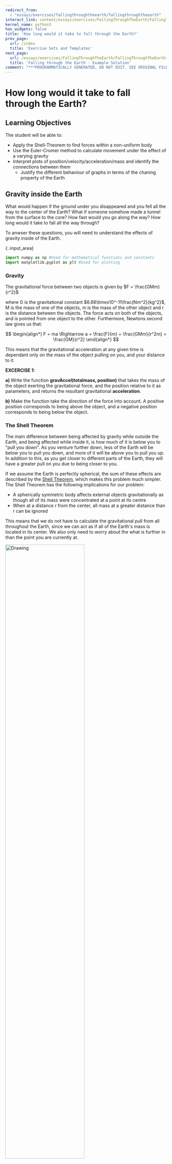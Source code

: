```yaml
---
redirect_from:
  - "essays/exercises/fallingthroughtheearth/fallingthroughtheearth"
interact_link: content/essays/exercises/FallingThroughTheEarth/FallingThroughTheEarth.ipynb
kernel_name: python3
has_widgets: false
title: 'How long would it take to fall through the Earth?'
prev_page:
  url: /index
  title: 'Exercise Sets and Templates'
next_page:
  url: /essays/exercises/FallingThroughTheEarth/FallingThroughTheEarth-Solution
  title: 'Falling through the Earth - Example Solution'
comment: "***PROGRAMMATICALLY GENERATED, DO NOT EDIT. SEE ORIGINAL FILES IN /content***"
---
```


# How long would it take to fall through the Earth?

## Learning Objectives

The student will be able to:
- Apply the Shell-Theorem to find forces within a non-uniform body
- Use the Euler-Cromer method to calculate movement under the effect of a varying gravity
- Interpret plots of position/velocity/acceleration/mass and identify the connections between them
    - Justify the different behaviour of graphs in terms of the chaning property of the Earth

## Gravity inside the Earth

What would happen if the ground under you disappeared and you fell all the way to the center of the Earth? What if someone somehow made a tunnel from the surface to the core? How fast would you go along the way? How long would it take to fall all the way through?

To anwser these questions, you will need to understand the effects of gravity inside of the Earth.



{:.input_area}
```python
import numpy as np #Used for mathematical functions and constants
import matplotlib.pyplot as plt #Used for plotting
```


### Gravity

The gravitational force between two objects is given by $F = \frac{GMm}{r^2}$

where G is the gravitational constant $6.68\times10^-11\frac{Nm^2}{kg^2}$, M is the mass of one of the objects, m is the mass of the other object and r is the distance between the objects. The force acts on both of the objects, and is pointed from one object to the other. Furthermore, Newtons second law gives us that:

$$
\begin{align*}
F = ma \Rightarrow a = \frac{F}{m} = \frac{GMm}{r^2m} = \frac{GM}{r^2}
\end{align*}
$$

This means that the gravitational acceleration at any given time is dependant only on the mass of the object pulling on you, and your distance to it.

**EXCERCISE 1:**

**a)**
Write the function **gravAccel(totalmass, position)** that takes the mass of the object exerting the gravitational force, and the position relative to it as parameters, and returns the resultant gravitational **acceleration**.

**b)**
Make the function take the direction of the force into account. A positive position corresponds to being above the object, and a negative position corresponds to being below the object.

### The Shell Theorem

The main difference between being affected by gravity while outside the Earth, and being affected while inside it, is how much of it is below you to "pull you down". As you venture further down, less of the Earth will be below you to pull you down, and more of it will be above you to pull you up. In addition to this, as you get closer to different parts of the Earth, they will have a greater pull on you due to being closer to you.

If we assume the Earth is perfectly spherical, the sum of these effects are described by the [Shell Theorem](http://hyperphysics.phy-astr.gsu.edu/hbase/Mechanics/sphshell2.html), which makes this problem much simpler. The Shell Theorem has the following implications for our problem:

- A spherically symmetric body affects external objects gravitationally as though all of its mass were concentrated at a point at its centre
- When at a distance r from the center, all mass at a greater distance than r can be ignored

This means that we do not have to calculate the gravitational pull from all throughout the Earth, since we can act as if all of the Earth's mass is located in its center. We also only need to worry about the what is further in than the point you are currently at.

<img src="https://raw.githubusercontent.com/KarlHenrik/Jupyter-Book-Showroom/master/content/features/activities/FallingThroughTheEarth/ShellTheorem.jpg" alt="Drawing" style="width: 70%;"/>

## Falling through a uniform Earth

To start with, assume that the Earth has a constant density (a uniform Earth). This will make the problem easier to solve, and will make for a good foundation for later, when you will look at falling through a non-uniform Earth.

### Finding gravitational acceleration inside of a uniform Earth

**EXERCISE 2:**

Find the Earth's total mass and radius online, and use this to calculate the density of a uniform Earth.

**EXERCISE 3:**

Using the density you found in the previous exercise, write the function **sphereMass(distance)** that takes the distance from the center of the Earth as an argument, and returns the mass of a sphere with that distance as radius, and with the same density as the uniform Earth. *(This sphere will be the equivelant of the red area in the figure above.)*

**EXERCISE 4:**

Using the **gravAccel** function, the **sphereMass** function, and the implications of the Shell Theorem, write the function **uniformGravityAccel(position)** that calculates the gravitational acceleration at any position relative to the center of a uniform Earth.

## Calculating the fall through a uniform Earth

To calculate the movement through a uniform Earth, you will need to define some paramaters and some lists or arrays to save your results in. Then you will need to use the Euler-Cromer method to calculate the movement step by step.

A quick refresher on the structure of the Euler-Cromer method:

    for i in range(n-1):
        acceleration[i] = function(arguments)
        velocity[i+1] = velocity[i] + acceleration[i] * dt
        position[i+1] = position[i] + velocity[i+1] * dt

## The Euler-Cromer loop

**EXERCISE 5:**

**a)**
Define the lists or arrays that will hold the positions, velocities and accelerations at any given time during the fall. Use a time step of 1 second, and 5000 iterations in your loop.

**b)**
Make the starting distance from the center equal to the radius of the Earth, and make the starting velocity 0 m/s.

**c)**
Define a list or array that holds all of the different times.

**EXERCISE 6:**

Do the Euler-Cromer calculation of a fall through a uniform Earth with the initial conditions from exercise 5, and an acceleration given by the **uniformGravityAccel** function.

**EXERCISE 7:**

Plot your results from exercise 6 (position, velocity and acceleration as a function of time).

**EXERCISE 8:**

**a)**
Find the time it takes to fall through the uniform Earth.

**b)**
Find the maximum velocity along the way.

**c)**
Comment on the results. Why do the graphs look the way they do? And specifically:
- Why are the plots for position and acceleration so similar? (look at acceleration as a function of position, and the properties of the derivative of sine waves)

## Falling through a non-uniform Earth

So far you have looked at a fall through a uniform Earth, but the Earth is not uniform. The core, mantle and crust have very different densities, which changes the gravity during the fall and thus the nature of the fall significantly.

This figure shows how the different layers and densities of the Earth fit together.

<img src="https://raw.githubusercontent.com/KarlHenrik/Jupyter-Book-Showroom/master/content/features/activities/FallingThroughTheEarth/RadialDensityPREM.jpg" alt="Drawing" style="width: 50%;"/>

*(taken from <a href="https://en.wikipedia.org/wiki/Structure_of_the_Earth">en.wikipedia.org/wiki/Structure_of_the_Earth</a>)*

### Implementing the  variable density of the Earth

The Preliminary Reference Earth Model is a model which gives us the density of the Earth at different distances from the center. 

The data can be found here: http://ds.iris.edu/ds/products/emc-prem/ at "Model Download". I use the file "PREM_ANISOTROPIC".

**Make sure that you have the "PREM_ANISOTROPIC.txt" file in the same folder as the notebook file, or this won't work!**

Let us read the data and store them in arrays.



{:.input_area}
```python
radiusData = np.zeros(97)
densityData = np.zeros(97)
i = 0

#The file has 97 lines starting with "[Radius] [Density]" that are read like this
infile = open("PREM_ANISOTROPIC.txt","r")
lines = infile.readlines()
for line in lines[3:]: #The data starts at line 3.
    numbers = line.split()
    radiusData[i] = float(numbers[0])
    densityData[i] = float(numbers[1])
    i += 1
infile.close()

plt.plot(radiusData/(10**6), densityData)
plt.title("Density of the Earth as a function of distance from the center")
plt.xlabel("Distance from center [m * 10^6]")
plt.ylabel("Density [kg/m^3]")
plt.show()
```



{:.output .output_png}
![png](../../images/essays/exercises/FallingThroughTheEarth/FallingThroughTheEarth_30_0.png)



### Mass at different heights

Next you need the total mass further in than a given distance. By working our way from the center we can add one and one "shell" to find the total mass at different distances from the center. We have to find the total mass by adding these shells due to the relatively rough resolution of our density data.

![title](https://raw.githubusercontent.com/KarlHenrik/Jupyter-Book-Showroom/master/content/features/activities/FallingThroughTheEarth/EarthShells.jpg)

Note that we use the same density for the inner and outer sphere to calculate the mass of the shell. The density we use for the spheres is the average of the Earth's density at the outer and inner radius of the shell. So that:

$$ M_{shell} = M_{outer} - M_{inner} = \frac{4}{3}\pi r_{outer}^3 Density - \frac{4}{3}\pi r_{inner}^3 Density $$



{:.input_area}
```python
massData = np.zeros(97)

for i in range(1,len(radiusData)):
    shellDensity = (densityData[i-1]+densityData[i])/2 #The average of the density at the outer and inner radius
    #Finding the mass of the shells corresponding to every data point
    shellMass = 4/3*np.pi*radiusData[i]**3*shellDensity - 4/3*np.pi*radiusData[i-1]**3*shellDensity
    #Adding the next total mass to the list, adding the mass of the current shell with the previous total mass
    massData[i] = shellMass + massData[i-1]
```


The datapoints for density have now been turned into datapoints for total mass.

**EXERCISE 9:**
Remove the "#" from the code below to see how the old model for the total mass at different distances from the center compares to the new one from the data. Comment on the result.



{:.input_area}
```python
#plt.plot(radiusData/(10**6), [sphereMass(r)/(10**24) for r in radiusData])
plt.plot(radiusData/(10**6), massData/(10**24), "ro", markersize = 1)
plt.title("Total mass of the Earth at different distances from the center")
plt.xlabel("Distance from center [m * 10^6]")
plt.ylabel("Mass so far [kg * 10^24]")
plt.show()
```



{:.output .output_png}
![png](../../images/essays/exercises/FallingThroughTheEarth/FallingThroughTheEarth_37_0.png)



The next step is to turn the datapoints into datapoints for the gravitational acceleration.



{:.input_area}
```python
G = 6.674 * 10**(-11) #The gravitational constant
accelData = np.zeros(97)

for i in range(1,len(radiusData)):
    accelData[i] = G*massData[i]/(radiusData[i]**2)
```


The next step is to go from datapoints at discrete distances from the center, to a general function that gives the mass between the datapoints. This can be acheived by using the polyfit function. This function finds the polynomial of the given degree that best approximates the datapoints given.



{:.input_area}
```python
import numpy.polynomial.polynomial as poly #Used later for finding a polynomial that approximates the data

turn = np.argmax(accelData) #The spike in the acceleration graph
deg = 3
coefs1 = poly.polyfit(radiusData[:turn], accelData[:turn], deg) #Polynomial for the points further in than the "spike"
coefs2 = poly.polyfit(radiusData[turn:], accelData[turn:], deg) #Polynomial for the points further out than the "spike"

earthRadius = radiusData[-1]
earthMass = massData[-1]
def realGravityAccel(pos):
    dist = abs(pos) #The absolute value of the distance
    direc = -np.sign(pos) #The direction of gravity. It is opposite of our the sign of our position

    if dist > earthRadius: #If we are outside the Earth
        return(direc*G*earthMass/pos**2) #Normal formula for acceleration using the mass of the entire Earth

    elif dist < radiusData[turn]: #If we are further in than the "spike"
        sum = 0
        for i in range(deg+1): #a0 + a1*r + a2*r**2 + a3*r**3
            sum += coefs1[i]*dist**(i)
        return(direc*sum)
    
    else: #Function 2 for distances further out than the "spike"
        sum = 0
        for i in range(deg+1):
            sum += coefs2[i]*dist**(i)
        return(direc*sum)
```


Here is a plot of the new function for gravity, together with the datapoints that made it.



{:.input_area}
```python
plt.plot(radiusData/(10**6), [realGravityAccel(r) for r in radiusData])
plt.plot(radiusData/(10**6), -accelData, "ro", markersize=1)

plt.title("Accelerations at different distances from the center")
plt.xlabel("Distance from center [m * 10^6]")
plt.ylabel("Gravitational acceleration [m/s^2]")
plt.show()
```



{:.output .output_png}
![png](../../images/essays/exercises/FallingThroughTheEarth/FallingThroughTheEarth_43_0.png)



The red dots are the 97 discrete gravitational acceleration found using the datapoints from the PREM model. The blue line is a fourth degree polynomial that approximates these disctete points. The function **realGravityAccel** made the blue line, and is the function you will use later, instead of the **uniGravityAccel** function.

As you start falling, from the right of the graph, the acceleration will first stay nearly constant before increasing slightly until about 3000km. This is because, as you gets closer to the more dense inner parts of the Earth, the gravitational pull from them will increase. Since the outer layers are so much less dense than the mantle or core, you don't "lose" much gravitational pull compared to the pull you gain from being closer to the denser parts. When you are at around 3000 km, gravity starts weakening. This happens because the amount of mass pulling you down is starting to reduce fast.

## Calculating the fall through a non-uniform Earth

To calculate the movement through a non-uniform Earth, you will again need to define some paramaters and some lists or arrays to save your results in. Then you will need to use the Euler-Cromer method to calculate the movement step by step.

But before that, you need to take into account the variable density of the Earth.

**EXERCISE 10:**


**a)**
Plot the **realGravityAccel** and **uniformGravityAccel** functions together, with distances from the center to the total radius of the Earth.

**b)**
Comment on the results.

## The Euler-Cromer loop

**EXERCISE 11:**

**a)**
Define the lists or arrays that will hold the positions, velocities and accelerations at any given time during the fall. Use a time step of 1 second, and 5000 iterations in your loop.

**b)**
Make the starting distance from the center equal to the radius of the Earth, and make the starting velocity 0 m/s.

**c)**
Define a list or array that holds all of the different times.

**EXERCISE 12:**

Do the Euler-Cromer calculation of a fall through a uniform Earth with the initial conditions from exercise 12, and an acceleration given by the **realGravityAccel** function.

**EXERCISE 13:**

Plot your results from exercise 12 (position, velocity and acceleration as a function of time).

**EXERCISE 14:**

**a)**
Find the time it takes to fall through the uniform Earth.

**b)**
Find the maximum velocity along the way.

**c)**
Comment on the results. Why do the graphs look the way they do? And specifically:
 - What effect does the shape of the acceleration graph have on the velocity graph?
 - What does a large acceleration lead to?
 - What does a changing acceleration lead to?
